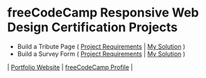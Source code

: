 # freeCodeCamp Responsive Web Design Certification Projects

- Build a Tribute Page ( [Project Requirements](https://www.freecodecamp.org/learn/responsive-web-design/responsive-web-design-projects/build-a-tribute-page) | [My Solution](https://arnoldgelacio.github.io/freecodecamp-projects/responsive-web-design/tribute-page) )
- Build a Survey Form ( [Project Requirements](https://www.freecodecamp.org/learn/responsive-web-design/responsive-web-design-projects/build-a-survey-form) | [My Solution](https://arnoldgelacio.github.io/freecodecamp-projects/responsive-web-design/survey-form) )

| [Portfolio Website](http://arnoldgelacio.com) | [freeCodeCamp Profile](https://freecodecamp.org/arnoldgelacio) |
